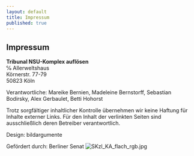```yaml
---
layout: default
title: Impressum
published: true
---
```


## Impressum

__Tribunal NSU-Komplex auflösen__<br>
℅ Allerweltshaus<br>
Körnerstr. 77-79<br>
50823 Köln

Verantwortliche: Mareike Bernien, Madeleine Bernstorff, Sebastian Bodirsky, Alex Gerbaulet, Betti Hohorst

Trotz sorgfältiger inhaltlicher Kontrolle übernehmen wir keine Haftung für Inhalte externer Links.
Für den Inhalt der verlinkten Seiten sind ausschließlich deren Betreiber verantwortlich.

Design: bildargumente

Gefördert durch: Berliner Senat
![SKzl_KA_flach_rgb.jpg]({{site.baseurl}}/images/SKzl_KA_flach_rgb.jpg)
